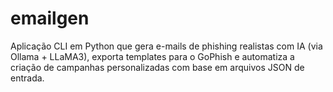 # emailgen
Aplicação CLI em Python que gera e-mails de phishing realistas com IA (via Ollama + LLaMA3), exporta templates para o GoPhish e automatiza a criação de campanhas personalizadas com base em arquivos JSON de entrada.

